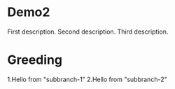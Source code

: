 # Demo2

First description.
Second description.
Third description.

# Greeding
1.Hello from "subbranch-1"
2.Hello from "subbranch-2"
